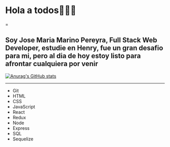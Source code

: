 # Hola a todos👋👋👋
=

Soy Jose Maria Marino Pereyra, Full Stack Web Developer, estudie en Henry, fue un gran desafio para mi, pero al dia de hoy estoy listo para afrontar cualquiera por venir
---

[![Anurag's GitHub stats](https://github-readme-stats.vercel.app/api?username=xJomaMPx)](https://github.com/anuraghazra/github-readme-stats)

---
* Git
* HTML
* CSS
* JavaScript
* React
* Redux
* Node
* Express
* SQL
* Sequelize
